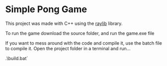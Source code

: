 # Simple Pong Game
 This project was made with C++ using the [raylib](https://www.raylib.com/index.html) library.
 
 To run the game download the source folder, and run the game.exe file
 
 If you want to mess around with the code and compile it, use the batch file to compile it.
 Open the project folder in a terminal and run...
 
 .\build.bat`
